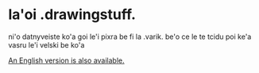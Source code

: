 # la'oi .drawingstuff.
ni'o datnyveiste ko'a goi le'i pixra be fi la .varik. be'o ce le te tcidu poi ke'a vasru le'i velski be ko'a

[An English version is also available.](https://github.com/varikvalefor/drawingstuff/tree/english)
